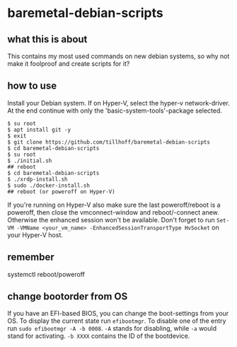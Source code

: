 # baremetal-debian-scripts

## what this is about

This contains my most used commands on new debian systems, so why not make it foolproof and create scripts for it?

## how to use

Install your Debian system.
If on Hyper-V, select the hyper-v network-driver.
At the end continue with only the 'basic-system-tools'-package selected.

```
$ su root
$ apt install git -y
$ exit
$ git clone https://github.com/tillhoff/baremetal-debian-scripts
$ cd baremetal-debian-scripts
$ su root
$ ./initial.sh
## reboot
$ cd baremetal-debian-scripts
$ ./xrdp-install.sh
$ sudo ./docker-install.sh
## reboot (or poweroff on Hyper-V)
```

If you're running on Hyper-V also make sure the last poweroff/reboot is a poweroff, then close the vmconnect-window and reboot/-connect anew. Otherwise the enhanced session won't be available. Don't forget to run ```Set-VM -VMName <your_vm_name> -EnhancedSessionTransportType HvSocket``` on your Hyper-V host.


## remember
systemctl reboot/poweroff

## change bootorder from OS
If you have an EFI-based BIOS, you can change the boot-settings from your OS.
To display the current state run ```efibootmgr```.
To disable one of the entry run ```sudo efibootmgr -A -b 0008```.
```-A``` stands for disabling, while ```-a``` would stand for activating.
```-b XXXX``` contains the ID of the bootdevice.

